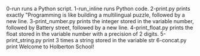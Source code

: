0-run runs a Python script.
1-run_inline runs Python code.
2-print.py prints exactly "Programming is like building a multilingual puzzle, followed by a new line.
3-print_number.py prints the integer stored in the variable number, followed by Battery street, followed by a new line.
4-print_float.py prints the float stored in the variable number with a precision of 2 digits.
5-print_string.py print 3 times a string stored in the variable str
6-concat.py print Welcome to Holberton School!
